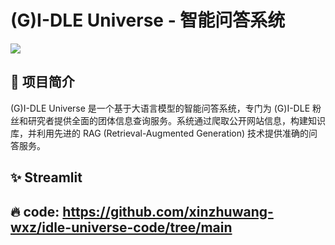 # (G)I-DLE Universe - 智能问答系统
![](https://github.com/xinzhuwang-wxz/idle-universe/edit/main/picture)
## 🎯 项目简介

(G)I-DLE Universe 是一个基于大语言模型的智能问答系统，专门为 (G)I-DLE 粉丝和研究者提供全面的团体信息查询服务。系统通过爬取公开网站信息，构建知识库，并利用先进的 RAG (Retrieval-Augmented Generation) 技术提供准确的问答服务。

## ✨ Streamlit

## 🔥 code: https://github.com/xinzhuwang-wxz/idle-universe-code/tree/main




